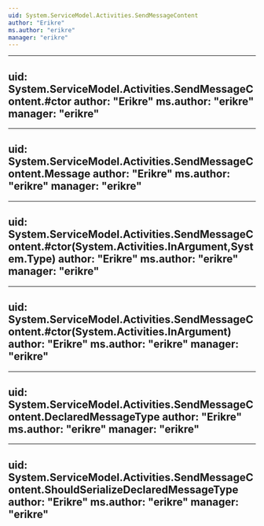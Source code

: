 ```yaml
---
uid: System.ServiceModel.Activities.SendMessageContent
author: "Erikre"
ms.author: "erikre"
manager: "erikre"
---
```


---
uid: System.ServiceModel.Activities.SendMessageContent.#ctor
author: "Erikre"
ms.author: "erikre"
manager: "erikre"
---

---
uid: System.ServiceModel.Activities.SendMessageContent.Message
author: "Erikre"
ms.author: "erikre"
manager: "erikre"
---

---
uid: System.ServiceModel.Activities.SendMessageContent.#ctor(System.Activities.InArgument,System.Type)
author: "Erikre"
ms.author: "erikre"
manager: "erikre"
---

---
uid: System.ServiceModel.Activities.SendMessageContent.#ctor(System.Activities.InArgument)
author: "Erikre"
ms.author: "erikre"
manager: "erikre"
---

---
uid: System.ServiceModel.Activities.SendMessageContent.DeclaredMessageType
author: "Erikre"
ms.author: "erikre"
manager: "erikre"
---

---
uid: System.ServiceModel.Activities.SendMessageContent.ShouldSerializeDeclaredMessageType
author: "Erikre"
ms.author: "erikre"
manager: "erikre"
---
